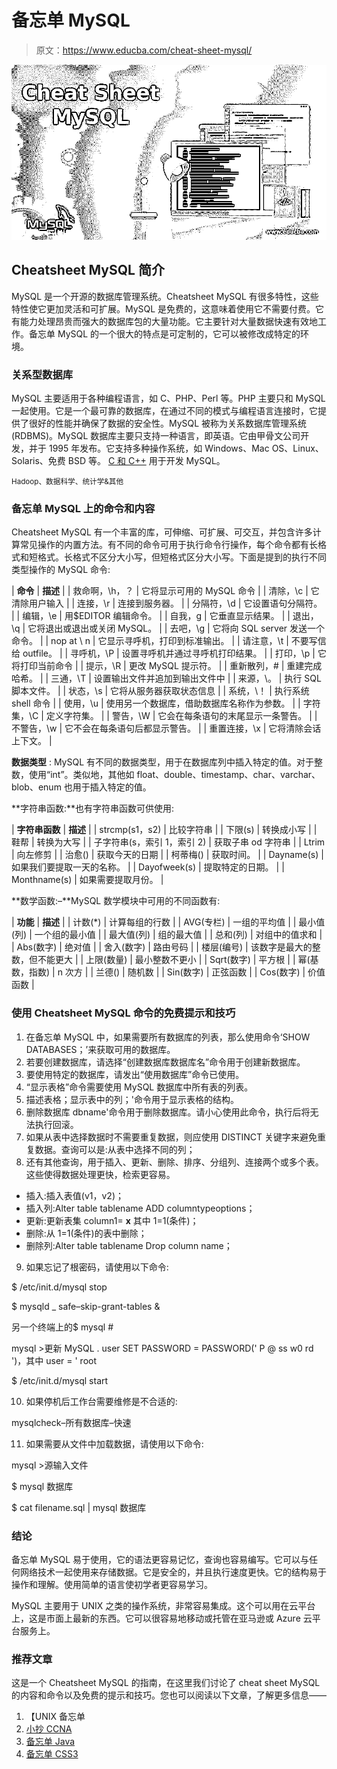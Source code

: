 # 备忘单 MySQL

> 原文：<https://www.educba.com/cheat-sheet-mysql/>

![Cheat Sheet MySQL](img/8b2e3cf63cf6239b9601671f8fdfaf44.png)



## Cheatsheet MySQL 简介

MySQL 是一个开源的数据库管理系统。Cheatsheet MySQL 有很多特性，这些特性使它更加灵活和可扩展。MySQL 是免费的，这意味着使用它不需要付费。它有能力处理昂贵而强大的数据库包的大量功能。它主要针对大量数据快速有效地工作。备忘单 MySQL 的一个很大的特点是可定制的，它可以被修改成特定的环境。

### 关系型数据库

MySQL 主要适用于各种编程语言，如 C、PHP、Perl 等。PHP 主要只和 MySQL 一起使用。它是一个最可靠的数据库，在通过不同的模式与编程语言连接时，它提供了很好的性能并确保了数据的安全性。MySQL 被称为关系数据库管理系统(RDBMS)。MySQL 数据库主要只支持一种语言，即英语。它由甲骨文公司开发，并于 1995 年发布。它支持多种操作系统，如 Windows、Mac OS、Linux、Solaris、免费 BSD 等。 [C 和 C++](https://www.educba.com/c-vs-c-plus-plus/) 用于开发 MySQL。

<small>Hadoop、数据科学、统计学&其他</small>

### 备忘单 MySQL 上的命令和内容

Cheatsheet MySQL 有一个丰富的库，可伸缩、可扩展、可交互，并包含许多计算常见操作的内置方法。有不同的命令可用于执行命令行操作，每个命令都有长格式和短格式。长格式不区分大小写，但短格式区分大小写。下面是提到的执行不同类型操作的 MySQL 命令:

| **命令** | **描述** |
| 救命啊，\h，？ | 它将显示可用的 MySQL 命令 |
| 清除，\c | 它清除用户输入 |
| 连接，\r | 连接到服务器。 |
| 分隔符，\d | 它设置语句分隔符。 |
| 编辑，\e | 用$EDITOR 编辑命令。 |
| 自我，g | 它垂直显示结果。 |
| 退出，\q | 它将退出或退出或关闭 MySQL。 |
| 去吧，\g | 它将向 SQL server 发送一个命令。 |
| nop at \ n | 它显示寻呼机，打印到标准输出。 |
| 请注意，\t | 不要写信给 outfile。 |
| 寻呼机，\P | 设置寻呼机并通过寻呼机打印结果。 |
| 打印，\p | 它将打印当前命令 |
| 提示，\R | 更改 MySQL 提示符。 |
| 重新散列，\# | 重建完成哈希。 |
| 三通，\T | 设置输出文件并追加到输出文件中 |
| 来源，\。 | 执行 SQL 脚本文件。 |
| 状态，\s | 它将从服务器获取状态信息 |
| 系统，\！ | 执行系统 shell 命令 |
| 使用，\u | 使用另一个数据库，借助数据库名称作为参数。 |
| 字符集，\C | 定义字符集。 |
| 警告，\W | 它会在每条语句的末尾显示一条警告。 |
| 不警告，\w | 它不会在每条语句后都显示警告。 |
| 重置连接，\x | 它将清除会话上下文。 |

**数据类型** : MySQL 有不同的数据类型，用于在数据库列中插入特定的值。对于整数，使用“int”。类似地，其他如 float、double、timestamp、char、varchar、blob、enum 也用于插入特定的值。

**字符串函数:**也有字符串函数可供使用:

| **字符串函数** | **描述** |
| strcmp(s1，s2) | 比较字符串 |
| 下限(s) | 转换成小写 |
| 鞋帮 | 转换为大写 |
| 子字符串(s，索引 1，索引 2) | 获取子串 od 字符串 |
| Ltrim | 向左修剪 |
| 治愈() | 获取今天的日期 |
| 柯蒂梅() | 获取时间。 |
| Dayname(s) | 如果我们要提取一天的名称。 |
| Dayofweek(s) | 提取特定的日期。 |
| Monthname(s) | 如果需要提取月份。 |

**数学函数:–**MySQL 数学模块中可用的不同函数有:

| **功能** | **描述** |
| 计数(*) | 计算每组的行数 |
| AVG(专栏) | 一组的平均值 |
| 最小值(列) | 一个组的最小值 |
| 最大值(列) | 组的最大值 |
| 总和(列) | 对组中的值求和 |
| Abs(数字) | 绝对值 |
| 舍入(数字) | 路由号码 |
| 楼层(编号) | 该数字是最大的整数，但不能更大 |
| 上限(数量) | 最小整数不更小 |
| Sqrt(数字) | 平方根 |
| 幂(基数，指数) | n 次方 |
| 兰德() | 随机数 |
| Sin(数字) | 正弦函数 |
| Cos(数字) | 价值函数 |

### 使用 Cheatsheet MySQL 命令的免费提示和技巧

1.  在备忘单 MySQL 中，如果需要所有数据库的列表，那么使用命令‘SHOW DATABASES；’来获取可用的数据库。
2.  若要创建数据库，请选择“创建数据库数据库名”命令用于创建新数据库。
3.  要使用特定的数据库，请发出“使用数据库”命令已使用。
4.  “显示表格”命令需要使用 MySQL 数据库中所有表的列表。
5.  描述表格；显示表中的列；'命令用于显示表格的结构。
6.  删除数据库 dbname'命令用于删除数据库。请小心使用此命令，执行后将无法执行回滚。
7.  如果从表中选择数据时不需要重复数据，则应使用 DISTINCT 关键字来避免重复数据。查询可以是:从表中选择不同的列；
8.  还有其他查询，用于插入、更新、删除、排序、分组列、连接两个或多个表。这些使得数据处理更快，检索更容易。

*   插入:插入表值(v1，v2)；
*   插入列:Alter table tablename ADD columntypeoptions；
*   更新:更新表集 column1= **x** 其中 1=1(条件)；
*   删除:从 1=1(条件)的表中删除；
*   删除列:Alter table tablename Drop column name；

9.  如果忘记了根密码，请使用以下命令:

$ /etc/init.d/mysql stop

$ mysqld _ safe–skip-grant-tables &

另一个终端上的$ mysql #

mysql >更新 MySQL . user SET PASSWORD = PASSWORD(' P @ ss w0 rd ')，其中 user = ' root

$ /etc/init.d/mysql start

10.  如果停机后工作台需要维修是不合适的:

mysqlcheck–所有数据库–快速

11.  如果需要从文件中加载数据，请使用以下命令:

mysql >源输入文件

$ mysql 数据库

$ cat filename.sql | mysql 数据库

### 结论

备忘单 MySQL 易于使用，它的语法更容易记忆，查询也容易编写。它可以与任何网络技术一起使用来存储数据。它是安全的，并且执行速度更快。它的结构易于操作和理解。使用简单的语言使初学者更容易学习。

MySQL 主要用于 UNIX 之类的操作系统，非常容易集成。这个可以用在云平台上，这是市面上最新的东西。它可以很容易地移动或托管在亚马逊或 Azure 云平台服务上。

### 推荐文章

这是一个 Cheatsheet MySQL 的指南，在这里我们讨论了 cheat sheet MySQL 的内容和命令以及免费的提示和技巧。您也可以阅读以下文章，了解更多信息——

1.  【UNIX 备忘单
2.  [小抄 CCNA](https://www.educba.com/cheat-sheet-ccna/)
3.  [备忘单 Java](https://www.educba.com/cheat-sheet-java/)
4.  [备忘单 CSS3](https://www.educba.com/cheat-sheet-css3/)





